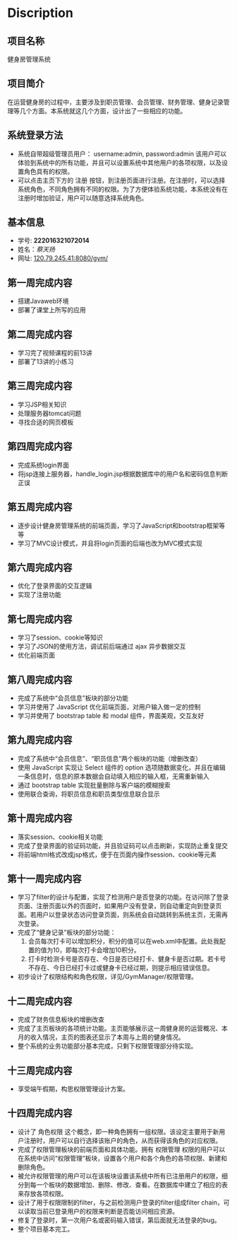 # Discription

## 项目名称
健身房管理系统

## 项目简介
在运营健身房的过程中，主要涉及到职员管理、会员管理、财务管理、健身记录管理等几个方面。本系统就这几个方面，设计出了一些相应的功能。

## 系统登录方法
- 系统自带超级管理员用户：
    username:admin, password:admin 
    该用户可以体验到系统中的所有功能，并且可以设置系统中其他用户的各项权限，以及设置角色具有的权限。
- 可以点击主页下方的 注册 按钮，到注册页面进行注册。在注册时，可以选择系统角色，不同角色拥有不同的权限。为了方便体验系统功能，本系统没有在注册时增加验证，用户可以随意选择系统角色。


## 基本信息
- 学号: **222016321072014**
- 姓名：*蔡天扬*
- 网址: [120.79.245.41:8080/gym/](http://120.79.245.41:8080/gym/)


## 第一周完成内容
- 搭建Javaweb环境
- 部署了课堂上所写的应用

## 第二周完成内容
- 学习完了视频课程的前13讲
- 部署了13讲的小练习

## 第三周完成内容
- 学习JSP相关知识
- 处理服务器tomcat问题
- 寻找合适的网页模板

## 第四周完成内容
- 完成系统login界面
- 将jsp连接上服务器，handle_login.jsp根据数据库中的用户名和密码信息判断正误

## 第五周完成内容
- 逐步设计健身房管理系统的前端页面，学习了JavaScript和bootstrap框架等等
- 学习了MVC设计模式，并且将login页面的后端也改为MVC模式实现

## 第六周完成内容
- 优化了登录界面的交互逻辑
- 实现了注册功能

## 第七周完成内容
- 学习了session、cookie等知识
- 学习了JSON的使用方法，调试前后端通过 ajax 异步数据交互
- 优化前端页面

## 第八周完成内容
- 完成了系统中“会员信息”板块的部分功能
- 学习并使用了 JavaScript 优化前端页面，对用户输入做一定的控制
- 学习并使用了 bootstrap table 和 modal 组件，界面美观，交互友好

## 第九周完成内容
- 完成了系统中“会员信息”、“职员信息”两个板块的功能（增删改查）
- 使用 JavaScript 实现让 Select 组件的 option 选项随数据变化，并且在编辑一条信息时，信息的原本数据会自动填入相应的输入框，无需重新输入
- 通过 bootstrap table 实现批量删除与客户端的模糊搜索
- 使用联合查询，将职员信息和职员类型信息联合显示

## 第十周完成内容
- 落实session、cookie相关功能
- 完成了登录界面的验证码功能，并且验证码可以点击刷新，实现防止重复提交
- 将前端html格式改成jsp格式，便于在页面内操作session、cookie等元素

## 第十一周完成内容
- 学习了filter的设计与配置，实现了检测用户是否登录的功能。在访问除了登录页面、注册页面以外的页面时，如果用户没有登录，则自动重定向到登录页面。若用户以登录状态访问登录页面，则系统会自动跳转到系统主页，无需再次登录。
- 完成了“健身记录”板块的部分功能：
   1. 会员每次打卡可以增加积分，积分的值可以在web.xml中配置。此处我配置的值为10，即每次打卡会增加10积分。
   2. 打卡时检测卡号是否存在、今日是否已经打卡、健身卡是否过期。若卡号不存在、今日已经打卡过或健身卡已经过期，则提示相应错误信息。
- 初步设计了权限结构和角色权限，详见/GymManager/权限管理。

## 十二周完成内容
- 完成了财务信息板块的增删改查
- 完成了主页板块的各项统计功能。主页能够展示这一周健身房的运营概况、本月的收入情况，主页的图表还显示了本周与上周的健身情况。
- 整个系统的业务功能部分基本完成，只剩下权限管理部分待实现。

## 十三周完成内容
- 享受端午假期，构思权限管理设计方案。

## 十四周完成内容
- 设计了 角色权限 这个概念，即一种角色拥有一组权限。该设定主要用于新用户注册时，用户可以自行选择该账户的角色，从而获得该角色的对应权限。
- 完成了权限管理板块的前端页面和具体功能。拥有 权限管理 权限的用户可以在系统中访问“权限管理”板块，设置各个用户和各个角色的各项权限、新建和删除角色。
- 被允许权限管理的用户可以在该板块设置该系统中所有已注册用户的权限，细分到每一个板块的数据增加、删除、修改、查看。在数据库中建立了相应的表来存放各项权限。
- 设计了用于权限限制的filter，与之前检测用户登录的filter组成filter chain，可以读取当前已登录用户的权限来判断是否能访问相应资源。
- 修复了登录时，第一次用户名或密码输入错误，第后面就无法登录的bug。
- 整个项目基本完工。





